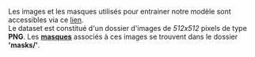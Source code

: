 Les images et les masques utilisés pour entrainer notre modèle sont accessibles via ce [lien](https://drive.google.com/drive/folders/1vp-oOjGzzPKbtGEpwRmAH3wlg_gSV4yv).<br> Le dataset est constitué d'un dossier d'images de *512x512* pixels de type **PNG**. Les **[masques](https://fr.wikipedia.org/wiki/Masquage)** associés à ces images se trouvent dans le dossier **'masks/'**.
